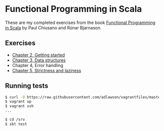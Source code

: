 # Functional Programming in Scala

These are my completed exercises from the book [Functional Programming in
Scala](http://www.amazon.co.uk/Functional-Programming-Scala-Paul-Chiusano/dp/1617290653)
by Paul Chiusano and Rúnar Bjarnason.

## Exercises
- [Chapter 2, Getting started](src/chapter02)
- [Chapter 3, Data structures](src/chapter03)
- Chapter 4, Error handling
- [Chapter 5, Strictness and laziness](src/chapter05)

## Running tests
```bash
$ curl -O https://raw.githubusercontent.com/adlawson/vagrantfiles/master/scala/Vagrantfile
$ vagrant up
$ vagrant ssh
...

$ cd /srv
$ sbt test
```
